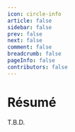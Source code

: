 ```yaml
---
icon: circle-info
article: false
sidebar: false
prev: false
next: false
comment: false
breadcrumb: false
pageInfo: false
contributors: false
---
```


# Résumé

T.B.D.
